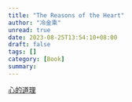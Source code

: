 ```yaml
---
title: "The Reasons of the Heart"
author: "冷金乘"
unread: true
date: 2023-08-25T13:54:10+08:00
draft: false
tags: []
category: [Book]
summary: 
---
```


[心的道理](https://stephenleng.com/)